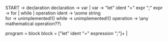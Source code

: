 START -> declaration
declaration -> var | 
var -> "let" ident "=" expr ";" 
expr -> for | while | operation
ident -> \some string\
for -> unimplemented!()
while -> unimplemented!()
operation -> \any mathematical operation??\

program = block
block = ["let" ident "=" expression ";"]+
        | 
